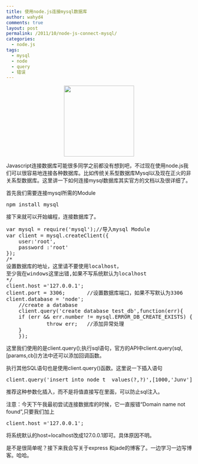 ```yaml
---
title: 使用node.js连接mysql数据库
author: wahyd4
comments: true
layout: post
permalink: /2011/10/node-js-connect-mysql/
categories:
  - node.js
tags:
  - mysql
  - node
  - query
  - 错误
---
```

<p style="text-align: center;">
  <a href="http://junv-wordpress.stor.sinaapp.com/uploads/2011/10/1036320.png"><img class="aligncenter size-medium wp-image-1778" title="1036320" src="http://junv-wordpress.stor.sinaapp.com/uploads/2011/10/1036320-296x300.png" alt="" width="190" height="192" /></a>
</p>

Javascript连接数据库可能很多同学之前都没有想到吧，不过现在使用node.js我们可以很容易地连接各种数据库。比如传统关系型数据库Mysql以及现在正火的非关系型数据库。这里讲一下如何连接mysql数据库其实官方的文档以及很详细了。

首先我们需要连接mysql所需的Module

<pre class="brush: jscript; title: ; notranslate" title="">npm install mysql</pre>

接下来就可以开始编程，连接数据库了。

<pre class="brush: jscript; title: ; notranslate" title="">var mysql = require('mysql');//导入mysql Module
var client = mysql.createClient({
	user:'root',
	password :'root'
});
/*
设置数据库的地址，这里请不要使用localhost，
至少我在windows这里出错,如果不写系统默认为localhost
*/
client.host ='127.0.0.1';
client.port = 3306;       //设置数据库端口，如果不写默认为3306
client.database = 'node';
	//create a database
	client.query('create database test_db',function(err){
	if (err &amp;&amp; err.number != mysql.ERROR_DB_CREATE_EXISTS) {
             throw err;   //添加异常处理
	}
	});
</pre>

这里我们使用的是client.query();执行sql语句，官方的API中client.query(sql,[params,cb])方法中还可以添加回调函数。

执行其他SQL语句也是使用client.query()函数。这里说一下插入语句

<pre class="brush: jscript; title: ; notranslate" title="">client.query('insert into node_t  values(?,?)',[1000,'Junv']  );</pre>

推荐这种参数化插入，而不是将值直接写在里面，可以防止sql注入。

注意：今天下午我最初尝试连接数据库的时候，它一直报错“Domain name not found”,只要我们加上

<pre class="brush: jscript; title: ; notranslate" title="">client.host ='127.0.0.1';</pre>

将系统默认的host=localhost改成127.0.0.1即可。具体原因不明。

是不是很简单呢？接下来我会写关于express 和jade的博客了。一边学习一边写博客。哈哈。
